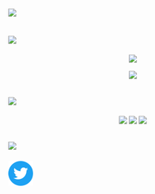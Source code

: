
<h2 align = "left">
   <img src = "https://readme-typing-svg.herokuapp.com?font=Consolas&color=%23D83B7D&size=40&duration=6000&lines=About+me+👺&height=70">
</h2>
<h2 align = "left">
   <img src = "https://readme-typing-svg.herokuapp.com?font=Consolas&color=%23D83B7D&size=40&duration=6000&lines=Stats+📈&height=70">
</h2>
<p align = "center">
  <img src = "https://github-readme-stats.vercel.app/api?username=Raskc&show_icons=true&theme=radical&line_height=27">
</p>
<p align = "center">
  <img src="https://github-readme-streak-stats.herokuapp.com/?user=Raskc&show_icons=true&locale=en&layout=compact&theme=radical&line_height=0"/>
</p>
<h2 align = "left">
   <img src = "https://readme-typing-svg.herokuapp.com?font=Consolas&color=%23D83B7D&size=40&duration=6000&lines=Languages+💻&height=70">
</h2>
<p align = "center">
  <img src="https://img.shields.io/badge/lua-%232C2D72.svg?style=for-the-badge&logo=lua&logoColor=white" />
  <img src="https://img.shields.io/badge/python-3670A0?style=for-the-badge&logo=python&logoColor=ffdd54" />
  <img src="https://img.shields.io/badge/c-%2300599C.svg?style=for-the-badge&logo=c&logoColor=white" />
</p>
<h2 align = "left">
   <img src = "https://readme-typing-svg.herokuapp.com?font=Consolas&color=%23D83B7D&size=40&duration=6000&lines=Contacts+📩&height=70">
</h2>
<p align = "left">
  <a href="https://twitter.com/Rask_Dev"><img alt="Twitter" height="50" width="50" src="assets/twitter.png"></a>
</p>
